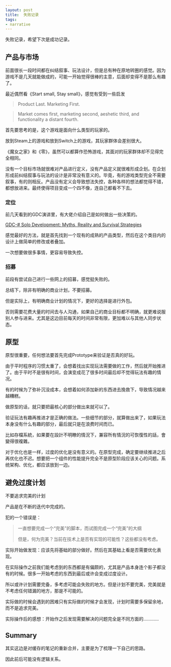 ```yaml
---
layout: post
title:  失败记录
tags:
- narrative
---
```




失败记录，希望下次是成功记录。

## 产品与市场

前面很长一段时间都在纠结叙事、玩法设计，但是总有种在原地转圈的感觉。因为游戏不是几天就能做成的，可能一开始觉得很棒的主意，后面却变得不是那么有趣了。

最近偶然看《Start small, Stay small》，感觉有受到一些启发

> Product Last. Marketing First.

> Market comes first, marketing second, aeshetic third, and functionality a distant fourth.

首先要思考的是，这个游戏是面向什么类型的玩家的。

放到Steam上的游戏和放到Switch上的游戏，其玩家群体会差别很大。

《魔女之家》和《零》，虽然可以都算作恐怖游戏，其面对的玩家群体却不见得完全相同。

没有一个目标市场就很难对产品进行定义，没有产品定义就很难形成企划。在企划形成前纠结叙事与玩法的设计是非常没有意义的。毕竟，有的游戏类型完全不需要叙事，有的则相反。产品没有定义会导致想法失控，各种各样的想法都觉得不错，都想放进来。最终使得项目变成一个四不像，连自己都看不下去。

### 定位

前几天看到的GDC演讲里，有大佬介绍自己是如何做出一些决策的。

[GDC-# Solo Development: Myths, Reality and Survival Strategies](https://www.youtube.com/watch?v=YaUdstkv1RE)

感觉最好的方法，就是首先找到一个现有的成熟的产品类型，然后在这个类目内的设计上做简单的修改或者叠加。

一次想要做很多事情，更容易导致失控。

### 招募

前段有尝试自己进行一些网上的招募，感觉挺失败的。

总结下，除非有明确的商业计划，不要招募。

但是实际上，有明确商业计划的情况下，更好的选择是进行外包。

否则需要花费大量的时间去与人沟通，如果自己的商业目标都不明确，就更难说服别人参与进来。尤其是这边目前每天的时间非常有限，更加难以与其他人同步状态。

## 原型

原型很重要，任何想法要首先完成Prototype来验证是否真的好玩。

由于平时程序的习惯太重了，会想着找出实现玩法需要做的工作，然后就开始推进了。由于平时不是很有时间，会演变成花了很多时间最后却不觉得玩法有趣的情况。

有的时候为了弥补沉没成本，会想着如何添加新的东西进去挽救下，导致情况越来越糟糕。

做原型的话，就只要把最核心的部分做出来就可以了。

验证玩法有趣再推进才是正确的做法。一些细节的部分，就算做出来了，如果玩法本身没有什么有趣的部分，最后就只是在浪费时间而已。

比如存檔系統，如果要在設計不明瞭的情況下，兼容所有情況的可恢復性的話，會變得很複雜。

对于优化也是一样，过度的优化是没有意义的。在原型完成，确定要继续推进之后再优化也不迟。想要把一个组件的性能提升完全不是原型阶段应该关心的问题。系统架构、优化，都应该放到一边。

## 避免过度计划

不要追求完美的计划

产品是在不断的迭代中完成的。

犯的一个错误是：

> 一直想要完成一个“完美”的脚本，而试图完成一个“完美”的大纲
> 
> 但是，何为完美？当前在技术上是否有实现的可能性？这些都没有考虑。

实际开始做发现：应该先将基础的部分做好。然后在其基础上看是否需要优化表现。

在实际操作之前我们能考虑到的东西都是有偏颇的，尤其是产品本身连个影子都没有的时候。很多一开始考虑的东西到最后或许会变成过度设计。

所以或许计划需要完备，多考虑可能会失败的地方。但是计划不要完美，完美就是不考虑任何错漏的地方，那是不可能的。

实际做的时候会遇到的困难只有实际做的时候才会发现，计划时需要多保留余地，而不是追求完美。

实际操作后的感想：开始作之后发现需要解决的问题完全是不同方面的…………

## Summary

其实这边是对缓存的笔记的重新合并，主要是为了梳理一下自己的思路。

因此前后可能没有逻辑关系。
